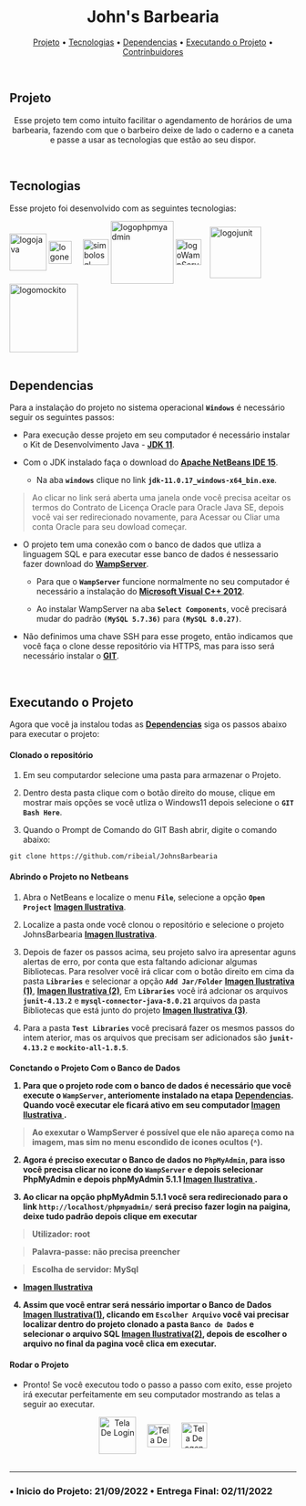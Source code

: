 <h1 align="center">John's Barbearia</h1>

<p align ="center">
 <a href="https://github.com/ribeial/JohnsBarbearia#projeto">Projeto</a> •
 <a href="https://github.com/ribeial/JohnsBarbearia#tecnologias">Tecnologias</a> •
 <a href="https://github.com/ribeial/JohnsBarbearia#dependencias">Dependencias</a> •
 <a href="https://github.com/ribeial/JohnsBarbearia#executando-o-projeto">Executando o Projeto</a> •
 <a href="https://github.com/ribeial/JohnsBarbearia/graphs/contributors">Contrinbuidores</a>
</p><br>

##  Projeto
<p align="center">
Esse projeto tem como intuito facilitar o agendamento de horários de uma barbearia, fazendo com que o barbeiro deixe de lado o caderno e a caneta e passe a usar as tecnologias que estão ao seu dispor.
</p>
<br>
 
##  Tecnologias

Esse projeto foi desenvolvido com as seguintes tecnologias:

<div style="display inline_blok"> 
<img align="center" alt="logojava" heigth"70" width="65" src="https://cdn.jsdelivr.net/gh/devicons/devicon/icons/java/java-original-wordmark.svg" title="Java" /> 
<img align="center" alt="logonetbeans" heigth"40" width="40"src="https://netbeans.apache.org/images/apache-netbeans.svg" title="Netbeans"/> &nbsp;&nbsp;&nbsp;
<img align="center" alt="simbolosql" heigth"50" width="45"src="https://cdn-icons-png.flaticon.com/512/4248/4248443.png" title="SQL"/> 
<img align="center" alt="logophpmyadmin" heigth"120" width="110" src="https://www.logo.wine/a/logo/PhpMyAdmin/PhpMyAdmin-Logo.wine.svg" title="PhpMyAdmin"/> 
<img align="center" alt="logoWampServer" heigth"50" width="45"src="https://upload.wikimedia.org/wikipedia/commons/f/f4/WampServer-logo.svg" title="WampServer"/> &nbsp;&nbsp;
<img align="center" alt="logojunit" heigth"70" width="90" src="https://avatars1.githubusercontent.com/u/874086?v=3&s=400" title="JUnit"/> 
<img align="center" alt="logomockito" heigth"110" width="120" src="https://raw.githubusercontent.com/mockito/mockito.github.io/master/img/logo%402x.png" title="Mockito"/> 
</div>
<br>   


## Dependencias 
Para a instalação do projeto no sistema operacional **`Windows`** é necessário seguir os seguintes passos:

 - Para execução desse projeto em seu computador é necessário instalar o Kit de Desenvolvimento Java - **[JDK 11](https://www.oracle.com/java/technologies/downloads/#java11)**.

 - Com o JDK instalado faça o download do **[Apache NetBeans IDE 15](https://dlcdn.apache.org/netbeans/netbeans-installers/15/Apache-NetBeans-15-bin-windows-x64.exe)**.

    - Na aba **`windows`** clique no link **`jdk-11.0.17_windows-x64_bin.exe`**.

> Ao clicar no link será aberta uma janela onde você precisa aceitar os termos do Contrato de Licença Oracle para Oracle Java SE, depois  você vai ser redirecionado novamente, para Acessar ou Cliar uma conta Oracle para seu dowload começar.

 - O projeto tem uma conexão com o banco de dados que utliza a linguagem SQL e para executar esse banco de dados é nessessario fazer download do **[WampServer](https://sourceforge.net/projects/wampserver/files/WampServer%203/WampServer%203.0.0/wampserver3.2.6_x64.exe/download)**.
    - Para que o **`WampServer`** funcione normalmente no seu computador é necessário a instalação do **[Microsoft Visual C++ 2012](https://download.microsoft.com/download/1/6/B/16B06F60-3B20-4FF2-B699-5E9B7962F9AE/VSU_4/vcredist_x64.exe)**. 
    
    - Ao instalar WampServer na aba **`Select Components`**, você precisará mudar do padrão **`(MySQL 5.7.36)`** para **`(MySQL 8.0.27)`**.

 - Não definimos uma chave SSH para esse progeto, então indicamos que você faça o clone desse repositório via HTTPS, mas para isso será necessário instalar o **[GIT](https://github.com/git-for-windows/git/releases/download/v2.38.1.windows.1/Git-2.38.1-64-bit.exe)**.

<br>

## Executando o Projeto
Agora que você ja instalou todas as **<a href="https://github.com/ribeial/JohnsBarbearia#dependencias">Dependencias</a>** siga os passos abaixo para executar o projeto:

**<h4> Clonado o repositório </h4>**

   1. Em seu computardor selecione uma pasta para armazenar o Projeto.

   2. Dentro desta pasta clique com o botão direito do mouse, clique em mostrar mais opções se você utliza o Windows11 depois selecione o **`GIT Bash Here`**.

   3. Quando o Prompt de Comando do GIT Bash abrir, digite o comando abaixo:
   ```
   git clone https://github.com/ribeial/JohnsBarbearia
   ```

**<h4> Abrindo o Projeto no Netbeans </h4>**
   
   1. Abra o NetBeans e localize o menu **`File`**, selecione a opção **`Open Project`** **<a href="https://github.com/ribeial/JohnsBarbearia/blob/main/JohnsBarbearia/nbproject/example/OpenProject.png?raw=true" target="_blank" >Imagen Ilustrativa</a>**.

   2. Localize a pasta onde você clonou o repositório e selecione o projeto JohnsBarbearia **<a href="https://github.com/ribeial/JohnsBarbearia/blob/main/JohnsBarbearia/nbproject/example/OpenProject2.png?raw=true" target="_blank">Imagen Ilustrativa</a>**.

   3. Depois de fazer os passos acima, seu projeto salvo ira apresentar aguns alertas de erro, por conta que esta faltando adicionar algumas Bibliotecas. Para resolver você irá clicar com o botão direito em cima da pasta **`Libraries`** e selecionar a opção **`Add Jar/Folder`** **<a href="https://github.com/ribeial/JohnsBarbearia/blob/main/JohnsBarbearia/nbproject/example/AdicionarBibiotecas.png?raw=true" target="_blank">Imagen Ilustrativa (1)</a>**, **<a target="_blank" href="https://github.com/ribeial/JohnsBarbearia/blob/main/JohnsBarbearia/nbproject/example/AddJar.folder.png?raw=true">Imagen Ilustrativa (2)</a>**,  Em **`Libraries`** você irá adcionar os arquivos **`junit-4.13.2`** e **`mysql-connector-java-8.0.21`** arquivos da pasta Bibliotecas que está junto do projeto **<a href="https://github.com/ribeial/JohnsBarbearia/blob/main/JohnsBarbearia/nbproject/example/Blibliotecas.png?raw=true" target="_blank">Imagen Ilustrativa (3)</a>**.

   4. Para a pasta **`Test Libraries`** você precisará fazer os mesmos passos do intem aterior, mas os arquivos que precisam ser adicionados são **`junit-4.13.2`** e **`mockito-all-1.8.5`**.

**<h4>Conctando o Projeto Com o Banco de Dados</ha>**

   1. Para que o projeto rode com o banco de dados é necessário que você execute o **`WampServer`**, anteriomente instalado na etapa **<a href="https://github.com/ribeial/JohnsBarbearia#dependencias">Dependencias</a>**. Quando você executar ele ficará ativo em seu computador **<a href="" target="_blank">Imagen Ilustrativa </a>**. 
> Ao exexutar o WampServer é possível que ele não apareça como na imagem, mas sim no menu escondido  de icones ocultos (**˄**).

   2. Agora é preciso executar o Banco de dados no **`PhpMyAdmin`**, para isso você precisa clicar no icone do **`WampServer`** e depois selecionar PhpMyAdmin e depois phpMyAdmin 5.1.1 **<a href="" target="_blank">Imagen Ilustrativa </a>**.

   3. Ao clicar na opção phpMyAdmin 5.1.1 você sera redirecionado para o link `http://localhost/phpmyadmin/` será preciso fazer login na paigina, deixe tudo padrão depois clique em executar
   >Utilizador: root

   >Palavra-passe: não precisa preencher

   >Escolha de servidor: MySql 
   
   - **<a href="" target="_blank">Imagen Ilustrativa </a>**
   
   4. Assim que você entrar será nessário importar o Banco de Dados **<a href="" target="_blank">Imagen Ilustrativa(1)</a>**, clicando em `Escolher Arquivo` você vai precisar localizar dentro do projeto clonado a pasta `Banco de Dados` e selecionar o arquivo SQL **<a href="" target="_blank">Imagen Ilustrativa(2)</a>**, depois de escolher o arquivo no final da pagina você clica em executar.

**<h4>Rodar o Projeto</h4>**

- Pronto! Se você executou todo o passo a passo com exito, esse projeto irá executar perfeitamente em seu computador mostrando as telas a seguir ao executar.

<div style="display inline_blok" align="center"> 
<img align="center" alt="Tela De Login" heigth"70" width="65" src="" title="Tela De Login" /> &nbsp;&nbsp;&nbsp;
<img align="center" alt="Tela De Cadastro" heigth"40" width="40"src="" title="Tela De Cadastro"/> &nbsp;&nbsp;&nbsp;
<img align="center" alt="Tela De agendamento" heigth"50" width="45"src="" title="Tela De agendamento"/> 
</div>
<br> 

_ _ _

### • Inicio do Projeto: 21/09/2022 • Entrega Final: 02/11/2022
